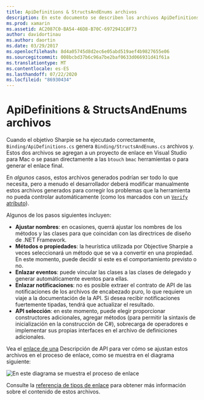 ```yaml
---
title: ApiDefinitions & StructsAndEnums archivos
description: En este documento se describen los archivos ApiDefinitions.cs y StructsAndEnums.cs que genera Objective Sharpie. Después, estos archivos se usan para tener acceso al código de Objective-C desde C#.
ms.prod: xamarin
ms.assetid: AC2087C0-BA54-46D8-B70C-6972941C8F73
author: davidortinau
ms.author: daortin
ms.date: 03/29/2017
ms.openlocfilehash: 8d4a05745d8d2ec6e05abd519aef4b9827655e06
ms.sourcegitcommit: 008bcbd37b6c96a7be2baf0633d066931d41f61a
ms.translationtype: MT
ms.contentlocale: es-ES
ms.lasthandoff: 07/22/2020
ms.locfileid: "86930434"
---
```

# <a name="apidefinitions--structsandenums-files"></a>ApiDefinitions & StructsAndEnums archivos

Cuando el objetivo Sharpie se ha ejecutado correctamente, `Binding/ApiDefinitions.cs` genera `Binding/StructsAndEnums.cs` archivos y.
Estos dos archivos se agregan a un proyecto de enlace en Visual Studio para Mac o se pasan directamente a las `btouch` `bmac` herramientas o para generar el enlace final.

En *algunos* casos, estos archivos generados podrían ser todo lo que necesita, pero a menudo el desarrollador deberá modificar manualmente estos archivos generados para corregir los problemas que la herramienta no pueda controlar automáticamente (como los marcados con un [ `Verify` atributo](~/cross-platform/macios/binding/objective-sharpie/platform/verify.md)).

Algunos de los pasos siguientes incluyen:

- **Ajustar nombres**: en ocasiones, querrá ajustar los nombres de los métodos y las clases para que coincidan con las directrices de diseño de .NET Framework.
- **Métodos o propiedades**: la heurística utilizada por Objective Sharpie a veces seleccionará un método que se va a convertir en una propiedad. En este momento, puede decidir si este es el comportamiento previsto o no.
- **Enlazar eventos**: puede vincular las clases a las clases de delegado y generar automáticamente eventos para ellas.
- **Enlazar notificaciones**: no es posible extraer el contrato de API de las notificaciones de los archivos de encabezado puro, lo que requiere un viaje a la documentación de la API. Si desea recibir notificaciones fuertemente tipadas, tendrá que actualizar el resultado.
- **API selección**: en este momento, puede elegir proporcionar constructores adicionales, agregar métodos (para permitir la sintaxis de inicialización en la construcción de C#), sobrecarga de operadores e implementar sus propias interfaces en el archivo de definiciones adicionales.

Vea el [enlace de una](~/cross-platform/macios/binding/objective-c-libraries.md) Descripción de API para ver cómo se ajustan estos archivos en el proceso de enlace, como se muestra en el diagrama siguiente:

![En este diagrama se muestra el proceso de enlace](apidefinitions-structsandenums-images/binding-flowchart.png)

Consulte la [referencia de tipos de enlace](~/cross-platform/macios/binding/binding-types-reference.md) para obtener más información sobre el contenido de estos archivos.
